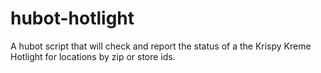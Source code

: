 hubot-hotlight
==============

A hubot script that will check and report the status of a the Krispy Kreme Hotlight  for locations by zip or store ids.